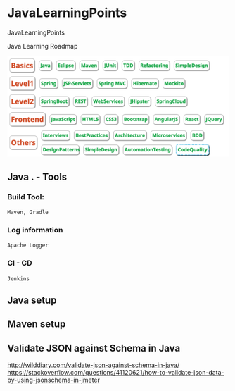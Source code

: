 # JavaLearningPoints
JavaLearningPoints


Java Learning Roadmap

![Java Learning Roadmap](https://github.com/josdoaitran/JavaLearningPoints/blob/master/JavaLearningRoadMap.png)

## Java . - Tools

### Build Tool:
```
Maven, Gradle
```
### Log information
```
Apache Logger
```

### CI - CD
```
Jenkins
```

## Java setup 


## Maven setup


## Validate JSON against Schema in Java

http://wilddiary.com/validate-json-against-schema-in-java/
https://stackoverflow.com/questions/41120621/how-to-validate-json-data-by-using-jsonschema-in-jmeter

